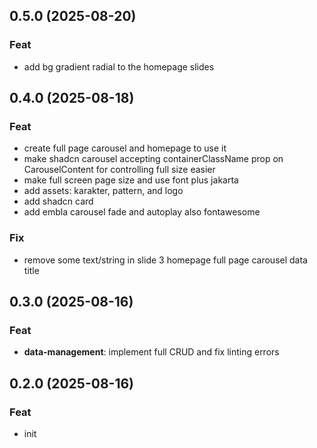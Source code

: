## 0.5.0 (2025-08-20)

### Feat

- add bg gradient radial to the homepage slides

## 0.4.0 (2025-08-18)

### Feat

- create full page carousel and homepage to use it
- make shadcn carousel accepting containerClassName prop on CarouselContent for controlling full size easier
- make <body> full screen page size and use font plus jakarta
- add assets: karakter, pattern, and logo
- add shadcn card
- add embla carousel fade and autoplay also fontawesome

### Fix

- remove some text/string in slide 3 homepage full page carousel data title

## 0.3.0 (2025-08-16)

### Feat

- **data-management**: implement full CRUD and fix linting errors

## 0.2.0 (2025-08-16)

### Feat

- init
